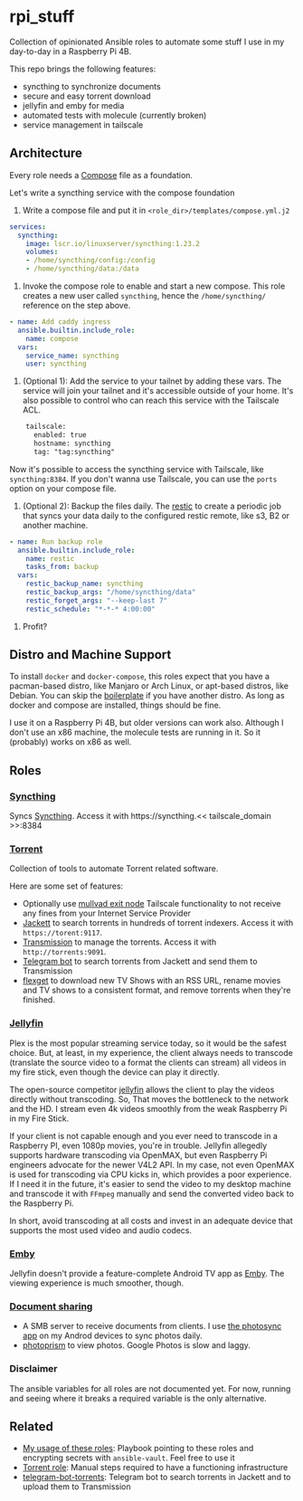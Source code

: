 # rpi_stuff

<!-- ![Github CI](https://github.com/gjhenrique/rpi_stuff/actions/workflows/local-test.yml/badge.svg) -->

Collection of opinionated Ansible roles to automate some stuff I use in my day-to-day in a Raspberry Pi 4B.

This repo brings the following features:
- syncthing to synchronize documents
- secure and easy torrent download
- jellyfin and emby for media
- automated tests with molecule (currently broken)
- service management in tailscale

## Architecture

Every role needs a [Compose](https://github.com/compose-spec/compose-spec/) file as a foundation.

Let's write a syncthing service with the compose foundation

1. Write a compose file and put it in `<role_dir>/templates/compose.yml.j2`

``` yaml
services:
  syncthing:
    image: lscr.io/linuxserver/syncthing:1.23.2
    volumes:
	- /home/syncthing/config:/config
	- /home/syncthing/data:/data
```

1. Invoke the compose role to enable and start a new compose. This role creates a new user called `syncthing`, hence the `/home/syncthing/` reference on the step above.
``` yaml
- name: Add caddy ingress
  ansible.builtin.include_role:
	name: compose
  vars:
	service_name: syncthing
	user: syncthing
```

1. (Optional 1): Add the service to your tailnet by adding these vars. The service will join your tailnet and it's accessible outside of your home. It's also possible to control who can reach this service with the Tailscale ACL.

``` diff
	tailscale:
	  enabled: true
	  hostname: syncthing
	  tag: "tag:syncthing"
```

Now it's possible to access the syncthing service with Tailscale, like `syncthing:8384`. If you don't wanna use Tailscale, you can use the `ports` option on your compose file.

1. (Optional 2): Backup the files daily. The [restic](./roles/restic) to create a periodic job that syncs your data daily to the configured restic remote, like s3, B2 or another machine.

``` yaml
- name: Run backup role
  ansible.builtin.include_role:
	name: restic
	tasks_from: backup
  vars:
	restic_backup_name: syncthing
	restic_backup_args: "/home/syncthing/data"
	restic_forget_args: "--keep-last 7"
	restic_schedule: "*-*-* 4:00:00"
```

1. Profit?

## Distro and Machine Support
To install `docker` and `docker-compose`, this roles expect that you have a pacman-based distro, like Manjaro or Arch Linux, or apt-based distros, like Debian.
You can skip the [boilerplate](./roles/boilerplate) if you have another distro. As long as docker and compose are installed, things should be fine.

I use it on a Raspberry Pi 4B, but older versions can work also.
Although I don't use an x86 machine, the molecule tests are running in it. So it (probably) works on x86 as well.

## Roles

### [Syncthing](./roles/syncthing)
Syncs [Syncthing](https://syncthing.net). Access it with https://syncthing.<< tailscale_domain >>:8384

### [Torrent](./roles/torrent)
Collection of tools to automate Torrent related software.

Here are some set of features:
- Optionally use [mullvad exit node](https://tailscale.com/kb/1258/mullvad-exit-nodes) Tailscale functionality to not receive any fines from your Internet Service Provider
- [Jackett](https://github.com/Jackett/Jackett) to search torrents in hundreds of torrent indexers. Access it with `https://torent:9117`.
- [Transmission](https://transmissionbt.com/) to manage the torrents. Access it with `http://torrents:9091`.
- [Telegram bot](https://github.com/gjhenrique/telegram-bot-torrents/) to search torrents from Jackett and send them to Transmission
- [flexget](https://flexget.com/) to download new TV Shows with an RSS URL, rename movies and TV shows to a consistent format, and remove torrents when they're finished.

### [Jellyfin](./roles/jellyfin)
Plex is the most popular streaming service today, so it would be the safest choice.
But, at least, in my experience, the client always needs to transcode (translate the source video to a format the clients can stream) all videos in my fire stick, even though the device can play it directly.

The open-source competitor [jellyfin](https://jellyfin.org/) allows the client to play the videos directly without transcoding.
So, That moves the bottleneck to the network and the HD.
I stream even 4k videos smoothly from the weak Raspberry Pi in my Fire Stick.

If your client is not capable enough and you ever need to transcode in a Raspberry PI, even 1080p movies, you're in trouble.
Jellyfin allegedly supports hardware transcoding via OpenMAX, but even Raspberry Pi engineers advocate for the newer V4L2 API.
In my case, not even OpenMAX is used for transcoding via CPU kicks in, which provides a poor experience.
If I need it in the future, it's easier to send the video to my desktop machine and transcode it with `FFmpeg` manually and send the converted video back to the Raspberry Pi.

In short, avoid transcoding at all costs and invest in an adequate device that supports the most used video and audio codecs.

### [Emby](./roles/emby)

Jellyfin doesn't provide a feature-complete Android TV app as [Emby](https://emby.media/). The viewing experience is much smoother, though.

### [Document sharing](./roles/share)

- A SMB server to receive documents from clients. I use [the photosync app](https://www.photosync-app.com/home) on my Androd devices to sync photos daily.
- [photoprism](https://www.photoprism.app/) to view photos. Google Photos is slow and laggy.

### Disclaimer

The ansible variables for all roles are not documented yet. For now, running and seeing where it breaks a required variable is the only alternative.

## Related
- [My usage of these roles](./app): Playbook pointing to these roles and encrypting secrets with `ansible-vault`. Feel free to use it
- [Torrent role](./roles/torrent): Manual steps required to have a functioning infrastructure
- [telegram-bot-torrents](https://github.com/gjhenrique/telegram-bot-torrents): Telegram bot to search torrents in Jackett and to upload them to Transmission
